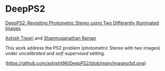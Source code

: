 # DeepPS2
[DeepPS2: Revisiting Photometric Stereo using Two Differently Illuminated Images](https://arxiv.org/abs/2207.02025)

[Ashish Tiwari](https://sites.google.com/iitgn.ac.in/ashishtiwari/home) and [Shanmuganathan Raman](https://iitgn.ac.in/faculty/cse/shanmuganathan)

This work address the PS2 problem (photometric Stereo with two images) under *uncalibrated* and *self-supervised* setting.

(https://github.com/ashisht96/DeepPS2/blob/main/images/bd.png)
